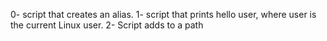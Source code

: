 0- script that creates an alias.
1- script that prints hello user, where user is the current Linux user.
2- Script adds to a path
